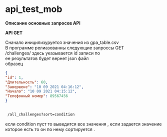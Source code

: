 # api_test_mob

**Описание основных запросов API**      

**API GET**    

Сначало иницилизуруется значения из gpa_table.csv   
 В программе релиазованны следующие запроссы GET   
 /challenges/<id> здесь указывается id записи по   
 ее результатов будет вернет json файл  
образец  
  
```json
{ 
"id": 1,
"Длительность": 60,
"Завершене": "10 09 2021 04:16:12",
"Начало": "10 09 2021 04:15:12",
"Телефонный номер": 89567456
}
```  
```html
  
 /all_challenges?sort=condition 
``` 
 
 если condition пуст  то выведится все значения , если задается значение которое есть то он по нему сортируется  .    
 